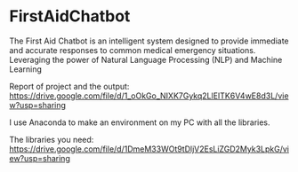 # FirstAidChatbot
The First Aid Chatbot is an intelligent system designed to provide immediate and accurate responses to common  medical emergency situations. Leveraging the power of Natural Language Processing (NLP) and Machine  Learning

Report of project and the output: https://drive.google.com/file/d/1_oOkGo_NIXK7Gykq2LlEITK6V4wE8d3L/view?usp=sharing

I use Anaconda to make an environment on my PC with all the libraries.

The libraries you need: https://drive.google.com/file/d/1DmeM33WOt9tDljV2EsLiZGD2Myk3LpkG/view?usp=sharing


